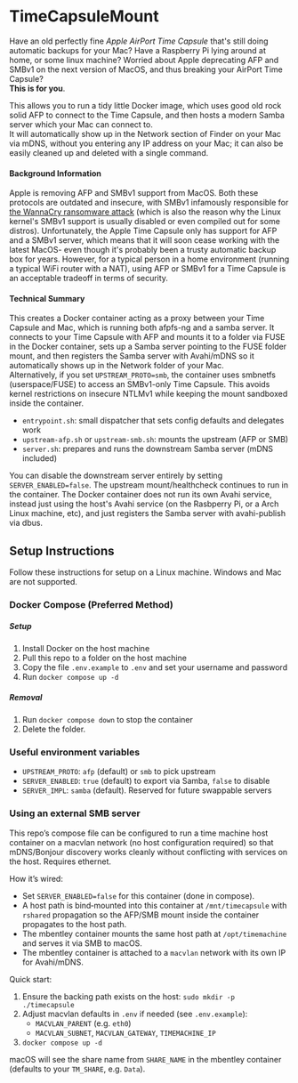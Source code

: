 # TimeCapsuleMount
Have an old perfectly fine *Apple AirPort Time Capsule* that's still doing automatic backups for your Mac? Have a Raspberry Pi lying around at home, or some linux machine? Worried about Apple deprecating AFP and SMBv1 on the next version of MacOS, and thus breaking your AirPort Time Capsule?  
**This is for you**.

This allows you to run a tidy little Docker image, which uses good old rock solid AFP to connect to the Time Capsule, and then hosts a modern Samba server which your Mac can connect to.  
It will automatically show up in the Network section of Finder on your Mac via mDNS, without you entering any IP address on your Mac; it can also be easily cleaned up and deleted with a single command.

#### Background Information
Apple is removing AFP and SMBv1 support from MacOS. Both these protocols are outdated and insecure, with SMBv1 infamously responsible for [the WannaCry ransomware attack](https://en.wikipedia.org/wiki/WannaCry_ransomware_attack) (which is also the reason why the Linux kernel's SMBv1 support is usually disabled or even compiled out for some distros). Unfortunately, the Apple Time Capsule only has support for AFP and a SMBv1 server, which means that it will soon cease working with the latest MacOS- even though it's probably been a trusty automatic backup box for years. However, for a typical person in a home environment (running a typical WiFi router with a NAT), using AFP or SMBv1 for a Time Capsule is an acceptable tradeoff in terms of security.

#### Technical Summary 
This creates a Docker container acting as a proxy between your Time Capsule and Mac, which is running both afpfs-ng and a samba server. It connects to your Time Capsule with AFP and mounts it to a folder via FUSE in the Docker container, sets up a Samba server pointing to the FUSE folder mount, and then registers the Samba server with Avahi/mDNS so it automatically shows up in the Network folder of your Mac.  
Alternatively, if you set `UPSTREAM_PROTO=smb`, the container uses smbnetfs (userspace/FUSE) to access an SMBv1-only Time Capsule. This avoids kernel restrictions on insecure NTLMv1 while keeping the mount sandboxed inside the container.

- `entrypoint.sh`: small dispatcher that sets config defaults and delegates work
- `upstream-afp.sh` or `upstream-smb.sh`: mounts the upstream (AFP or SMB)
- `server.sh`: prepares and runs the downstream Samba server (mDNS included)

You can disable the downstream server entirely by setting `SERVER_ENABLED=false`. The upstream mount/healthcheck continues to run in the container.
The Docker container does not run its own Avahi service, instead just using the host's Avahi service (on the Rasbperry Pi, or a Arch Linux machine, etc), and just registers the Samba server with avahi-publish via dbus. 

## Setup Instructions
Follow these instructions for setup on a Linux machine. Windows and Mac are not supported.

### Docker Compose (Preferred Method)
##### Setup
1. Install Docker on the host machine
2. Pull this repo to a folder on the host machine
3. Copy the file `.env.example` to `.env` and set your username and password
4. Run `docker compose up -d`
   
##### Removal
1. Run `docker compose down` to stop the container
2. Delete the folder.

### Useful environment variables
- `UPSTREAM_PROTO`: `afp` (default) or `smb` to pick upstream
- `SERVER_ENABLED`: `true` (default) to export via Samba, `false` to disable
- `SERVER_IMPL`: `samba` (default). Reserved for future swappable servers

### Using an external SMB server
This repo’s compose file can be configured to run a time machine host container on a macvlan network (no host configuration required) so that mDNS/Bonjour discovery works cleanly without conflicting with services on the host. Requires ethernet.

How it’s wired:
- Set `SERVER_ENABLED=false` for this container (done in compose).
- A host path is bind‑mounted into this container at `/mnt/timecapsule` with `rshared` propagation so the AFP/SMB mount inside the container propagates to the host path.
- The mbentley container mounts the same host path at `/opt/timemachine` and serves it via SMB to macOS.
- The mbentley container is attached to a `macvlan` network with its own IP for Avahi/mDNS.

Quick start:
1) Ensure the backing path exists on the host: `sudo mkdir -p ./timecapsule`
2) Adjust macvlan defaults in `.env` if needed (see `.env.example`):
   - `MACVLAN_PARENT` (e.g. `eth0`)
   - `MACVLAN_SUBNET`, `MACVLAN_GATEWAY`, `TIMEMACHINE_IP`
3) `docker compose up -d`

macOS will see the share name from `SHARE_NAME` in the mbentley container (defaults to your `TM_SHARE`, e.g. `Data`).